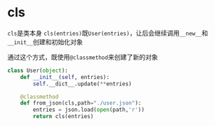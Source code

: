 # cls


`cls`是类本身 `cls(entries)`既`User(entries)`，让后会继续调用`__new__`和`__init__`创建和初始化对象

通过这个方式，既使用`@classmethod`来创建了新的对象

```python
class User(object):
    def __init__(self, entries):
        self.__dict__.update(**entries)

    @classmethod
    def from_json(cls,path="./user.json"):
        entries = json.load(open(path,'r'))
        return cls(entries)
```